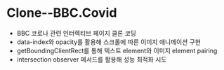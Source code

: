 # Clone--BBC.Covid

- BBC 코로나 관련 인터렉티브 페이지 클론 코딩
- data-index와 opacity를 활용해 스크롤에 따른 이미지 애니메이션 구현
- getBoundingClientRect를 통해 텍스트 element와 이미지 element pairing
- intersection observer 메서드를 활용해 성능 최적화 시도
